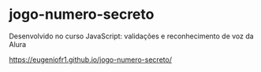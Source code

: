 # jogo-numero-secreto
Desenvolvido no curso JavaScript: validações e reconhecimento de voz da Alura


https://eugeniofr1.github.io/jogo-numero-secreto/
